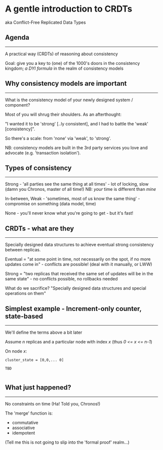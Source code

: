 # A gentle introduction to CRDTs

aka Conflict-Free Replicated Data Types

## Agenda
---

A practical way (CRDTs) of reasoning about consistency

Goal: give you a key to (one) of the 1000's doors in the consistency kingdom; *a DYI formula* in the realm of consistency models

## Why consistency models are important
---

What is the consistency model of your newly designed system / component?

Most of you will shrug their shoulders. As an afterthought: 

"I wanted it to be 'strong' [..ly consistent], and I had to battle the 'weak' [consistency]".

So there's a scale: from 'none' via 'weak', to 'strong'.

NB: consistency models are built in the 3rd party services you love and advocate (e.g. 'transaction isolation').

## Types of consistency
---

Strong - 'all parties see the same thing at all times' - lot of locking, slow (damn you Chronos, master of all time!) NB: *your* time is different than *mine*

In-between, Weak - 'sometimes, most of us know the same thing' - compromise on something (data model, time)

None - you'll never know what you're going to get - but it's fast!

## CRDTs - what are they
---

Specially designed data structures to achieve eventual strong consistency between replicas.

Eventual = "at some point in time, not necessarily on the spot, if no more updates come in" - conflicts are possible! (deal with it manually, or LWW)

Strong = "two replicas that received the same set of updates will be in the same state" - no conflicts possible, no rollbacks needed

What do we sacrifice? "Specially designed data structures and special operations on them"

## Simplest example - Increment-only counter, state-based
---

We'll define the terms above a bit later

Assume *n* replicas and a particular node with index *x* (thus *0 <= x <= n-1*)

On node *x*:

```
cluster_state = [0,0,... 0]

TBD


```

## What just happened?
---

No constraints on time (Ha! Told you, Chronos!)

The 'merge' function is:
* commutative
* associative
* idempotent

(Tell me this is not going to slip into the 'formal proof' realm...)

 
